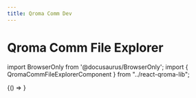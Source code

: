 ```yaml
---
title: Qroma Comm Dev
---
```


# Qroma Comm File Explorer

import BrowserOnly from '@docusaurus/BrowserOnly';
import { QromaCommFileExplorerComponent } from "../react-qroma-lib";


<BrowserOnly>
{() =>
  <QromaCommFileExplorerComponent
    />
}
</BrowserOnly>